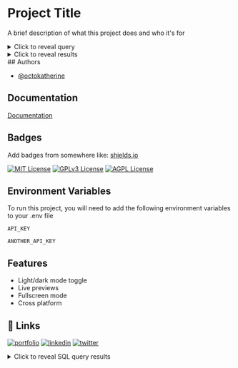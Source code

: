 
# Project Title

A brief description of what this project does and who it's for


<details>
  <summary>Click to reveal query</summary>
  
  Your query goes here.
</details>

<details>
  <summary>Click to reveal results</summary>
  
  Your results go here.
</details>
## Authors

- [@octokatherine](https://www.github.com/octokatherine)


## Documentation

[Documentation](https://linktodocumentation)


## Badges

Add badges from somewhere like: [shields.io](https://shields.io/)

[![MIT License](https://img.shields.io/badge/License-MIT-green.svg)](https://choosealicense.com/licenses/mit/)
[![GPLv3 License](https://img.shields.io/badge/License-GPL%20v3-yellow.svg)](https://opensource.org/licenses/)
[![AGPL License](https://img.shields.io/badge/license-AGPL-blue.svg)](http://www.gnu.org/licenses/agpl-3.0)


## Environment Variables

To run this project, you will need to add the following environment variables to your .env file

`API_KEY`

`ANOTHER_API_KEY`


## Features

- Light/dark mode toggle
- Live previews
- Fullscreen mode
- Cross platform


## 🔗 Links
[![portfolio](https://img.shields.io/badge/my_portfolio-000?style=for-the-badge&logo=ko-fi&logoColor=white)](https://katherineoelsner.com/)
[![linkedin](https://img.shields.io/badge/linkedin-0A66C2?style=for-the-badge&logo=linkedin&logoColor=white)](https://www.linkedin.com/)
[![twitter](https://img.shields.io/badge/twitter-1DA1F2?style=for-the-badge&logo=twitter&logoColor=white)](https://twitter.com/)

<details>
  <summary>Click to reveal SQL query results</summary>
  
  | sub_region | city_count | ALee|
  |------------|------------|------|
  | 1924 Summer	|5233	|Odd
1988 Winter	2639	Odd
1980 Winter	1746	Even
1906 Summer	|1733	Odd
2006 Winter	4382	Even
1928 Summer	4992	Even
1992 Summer	12977	Odd
1960 Winter	1116	Even
1984 Winter	2134	Even
1968 Summer	8588	Even
1900 Summer	1936	Even
2016 Summer	13688	Even
1932 Winter	352	Even
1908 Summer	3101	Odd
1912 Summer	4040	Even
1936 Summer	6506	Even
1976 Summer	8641	Odd
1992 Winter	3436	Even
1956 Winter	1307	Odd
2008 Summer	13602	Even
1984 Summer	9454	Even
1964 Summer	7702	Even
2014 Winter	4891	Odd
1924 Winter	460	Even
2004 Summer	13443	Odd
2012 Summer	12920	Even
1998 Winter	3605	Odd
1972 Summer	10304	Even
1936 Winter	895	Odd
2000 Summer	13821	Odd
1980 Summer	7191	Odd
1988 Summer	12037	Odd
1960 Summer	8119	Odd
1904 Summer	1301	Odd
2010 Winter	4402	Even
1920 Summer	4292	Even
1948 Winter	1075	Odd
1948 Summer	6405	Odd
1952 Summer	8270	Even
1956 Summer	5127	Odd
1952 Winter	1088	Even
1964 Winter	1778	Even
1996 Summer	13780	Even
1972 Winter	1655	Odd
1896 Summer	380	Even
1994 Winter	3160	Even
1932 Summer	2969	Odd
1976 Winter	1861	Odd
1968 Winter	1891	Odd
2002 Winter	4109	Odd
1928 Winter	582	Even

</details>